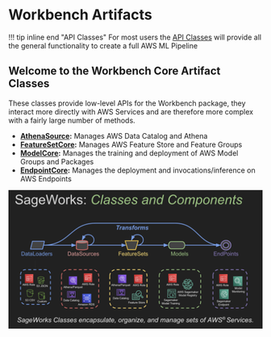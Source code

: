 # Workbench Artifacts
!!! tip inline end "API Classes"
    For most users the [API Classes](../../api_classes/overview.md) will provide all the general functionality to create a full AWS ML Pipeline

## Welcome to the Workbench Core Artifact Classes

These classes provide low-level APIs for the Workbench package, they interact more directly with AWS Services and are therefore more complex with a fairly large number of methods. 

- **[AthenaSource](athena_source.md):** Manages AWS Data Catalog and Athena
- **[FeatureSetCore](feature_set_core.md):** Manages AWS Feature Store and Feature Groups
- **[ModelCore](model_core.md):** Manages the training and deployment of AWS Model Groups and Packages
- **[EndpointCore](endpoint_core.md):** Manages the deployment and invocations/inference on AWS Endpoints

![ML Pipeline](../../images/workbench_concepts.png)

